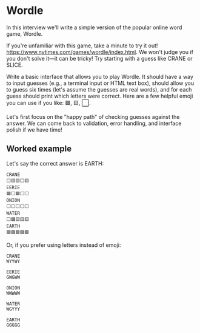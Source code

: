 # Wordle

In this interview we'll write a simple version of the popular online word game,
Wordle.

If you're unfamiliar with this game, take a minute to try it out!
https://www.nytimes.com/games/wordle/index.html. We won't judge you if you don't
solve it—it can be tricky! Try starting with a guess like CRANE or SLICE.

Write a basic interface that allows you to play Wordle. It should have a way to
input guesses (e.g., a terminal input or HTML text box), should allow you to
guess six times (let's assume the guesses are real words), and for each guess
should print which letters were correct. Here are a few helpful emoji you can
use if you like: 🟩, 🟨, ⬜.

Let's first focus on the "happy path" of checking guesses against the answer. We
can come back to validation, error handling, and interface polish if we have
time!

## Worked example

Let's say the correct answer is EARTH:
```
CRANE
⬜🟨🟨⬜🟨
EERIE
🟩⬜🟩⬜⬜
ONION
⬜⬜⬜⬜⬜
WATER
⬜🟩🟨🟨🟨
EARTH
🟩🟩🟩🟩🟩
```

Or, if you prefer using letters instead of emoji:
```
CRANE
WYYWY

EERIE
GWGWW

ONION
WWWWW

WATER
WGYYY

EARTH
GGGGG
```